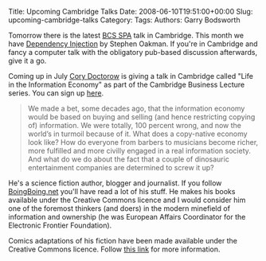 Title: Upcoming Cambridge Talks
Date: 2008-06-10T19:51:00+00:00
Slug: upcoming-cambridge-talks
Category: 
Tags: 
Authors: Garry Bodsworth

Tomorrow there is the latest <a href="http://www.bcs-spa.org/cgi-bin/view/SPA/SpaCambridge">BCS SPA</a> talk in Cambridge.  This month we have <a href="http://en.wikipedia.org/wiki/Dependency_injection">Dependency Injection</a> by Stephen Oakman.  If you're in Cambridge and fancy a computer talk with the obligatory pub-based discussion afterwards, give it a go.

Coming up in July <a href="http://en.wikipedia.org/wiki/Cory_Doctorow">Cory Doctorow</a> is giving a talk in Cambridge called "Life in the Information Economy" as part of the Cambridge Business Lecture series.  You can sign up <a href="http://www.cambridgebusinesslectures.com/cory-doctorow-on-life-in-the-information-economy/">here</a>.

<blockquote>We made a bet, some decades ago, that the information economy would be based on buying and selling (and hence restricting copying of) information. We were totally, 100 percent wrong, and now the world’s in turmoil because of it. What does a copy-native economy look like? How do everyone from barbers to musicians become richer, more fulfilled and more civilly engaged in a real information society. And what do we do about the fact that a couple of dinosauric entertainment companies are determined to screw it up?</blockquote>

He's a science fiction author, blogger and journalist.  If you follow <a href="http://www.boingboing.net">BoingBoing.net</a> you'll have read a lot of his stuff.  He makes his books available under the Creative Commons licence and I would consider him one of the foremost thinkers (and doers) in the modern minefield of information and ownership (he was European Affairs Coordinator for the Electronic Frontier Foundation).

Comics adaptations of his fiction have been made available under the Creative Commons licence.  Follow <a href="http://www.boingboing.net/2008/06/09/my-new-graphic-novel.html">this link</a> for more information.
